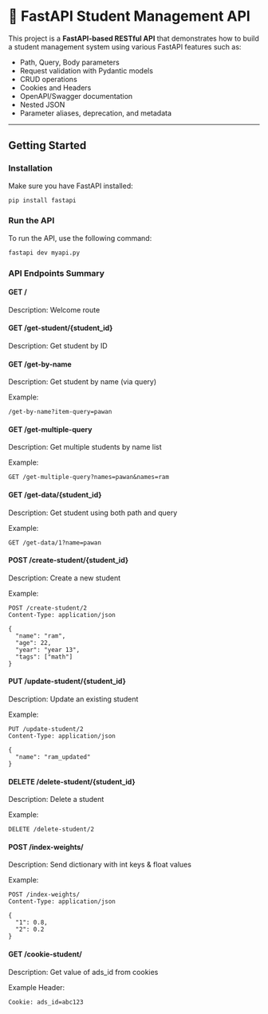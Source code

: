 # 📘 FastAPI Student Management API

This project is a **FastAPI-based RESTful API** that demonstrates how to build a student management system using various FastAPI features such as:

- Path, Query, Body parameters
- Request validation with Pydantic models
- CRUD operations
- Cookies and Headers
- OpenAPI/Swagger documentation
- Nested JSON
- Parameter aliases, deprecation, and metadata

---

## Getting Started

### Installation

Make sure you have FastAPI installed:

```bash
pip install fastapi 
```

### Run the API
To run the API, use the following command:

```bash
fastapi dev myapi.py
```
### API Endpoints Summary
#### GET /
Description: Welcome route

#### GET /get-student/{student_id}
Description: Get student by ID

#### GET /get-by-name
Description: Get student by name (via query)

Example:
```
/get-by-name?item-query=pawan
```

#### GET /get-multiple-query
Description: Get multiple students by name list

Example:
```
GET /get-multiple-query?names=pawan&names=ram
```

#### GET /get-data/{student_id}
Description: Get student using both path and query

Example:

```
GET /get-data/1?name=pawan
```

#### POST /create-student/{student_id}
Description: Create a new student

Example:
```
POST /create-student/2
Content-Type: application/json

{
  "name": "ram",
  "age": 22,
  "year": "year 13",
  "tags": ["math"]
}
```

#### PUT /update-student/{student_id}
Description: Update an existing student

Example:
```
PUT /update-student/2
Content-Type: application/json

{
  "name": "ram_updated"
}
```

#### DELETE /delete-student/{student_id}
Description: Delete a student

Example:
```
DELETE /delete-student/2
```

#### POST /index-weights/
Description: Send dictionary with int keys & float values

Example:
```
POST /index-weights/
Content-Type: application/json

{
  "1": 0.8,
  "2": 0.2
}
```

#### GET /cookie-student/
Description: Get value of ads_id from cookies

Example Header:
```
Cookie: ads_id=abc123
```
